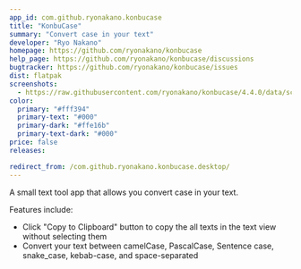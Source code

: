 ```yaml
---
app_id: com.github.ryonakano.konbucase
title: "KonbuCase"
summary: "Convert case in your text"
developer: "Ryo Nakano"
homepage: https://github.com/ryonakano/konbucase
help_page: https://github.com/ryonakano/konbucase/discussions
bugtracker: https://github.com/ryonakano/konbucase/issues
dist: flatpak
screenshots:
  - https://raw.githubusercontent.com/ryonakano/konbucase/4.4.0/data/screenshots/pantheon/screenshot-light.png
color:
  primary: "#fff394"
  primary-text: "#000"
  primary-dark: "#ffe16b"
  primary-text-dark: "#000"
price: false
releases:

redirect_from: /com.github.ryonakano.konbucase.desktop/
---
```


<p>
      A small text tool app that allows you convert case in your text.
    </p>
<p>Features include:</p>
<ul>
<li>Click "Copy to Clipboard" button to copy the all texts in the text view without selecting them</li>
<li>Convert your text between camelCase, PascalCase, Sentence case, snake_case, kebab-case, and space-separated</li>
</ul>